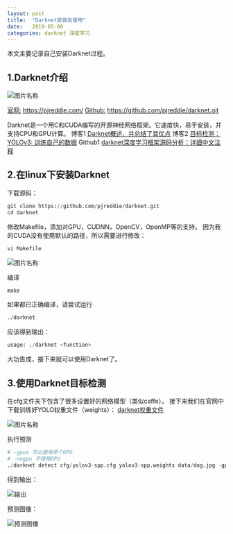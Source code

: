 ```yaml
---
layout: post
title:  "Darknet安装及使用"
date:   2019-05-06
categories: darknet 深度学习
---
```


本文主要记录自己安装Darknet过程。
## 1.Darknet介绍

<img src="https://img-blog.csdnimg.cn/20190506135225613.png"  alt="图片名称" />


[官网:](https://pjreddie.com/) https://pjreddie.com/
[Github:](https://github.com/pjreddie/darknet.git) https://github.com/pjreddie/darknet.git

Darknet是一个用C和CUDA编写的开源神经网络框架。它速度快，易于安装，并支持CPU和GPU计算。
博客1 [Darknet概述，并总结了其优点](https://blog.csdn.net/u010122972/article/details/83541978)
博客2 [目标检测：YOLOv3: 训练自己的数据](https://blog.csdn.net/lilai619/article/details/79695109)
Github1 [darknet深度学习框架源码分析：详细中文注释](https://github.com/hgpvision/darknet)

## 2.在linux下安装Darknet
下载源码：
```python
git clone https://github.com/pjreddie/darknet.git
cd darknet
```
修改Makefile，添加对GPU，CUDNN，OpenCV，OpenMP等的支持。
因为我的CUDA没有使用默认的路径，所以需要进行修改：
```python
vi Makefile
```
<img src="https://img-blog.csdnimg.cn/20190506141953931.png"  alt="图片名称" />

编译
```python
make
```
如果都已正确编译，请尝试运行
```python
./darknet
```
应该得到输出：
```python
usage: ./darknet <function>
```
大功告成，接下来就可以使用Darknet了。
## 3.使用Darknet目标检测
在cfg文件夹下包含了很多设置好的网络模型（类似caffe）。
接下来我们在官网中下载训练好YOLO权重文件（weights）：
[darknet权重文件](https://pjreddie.com/darknet/yolo/)

<img src="https://img-blog.csdnimg.cn/20190506143537857.png"  alt="图片名称" />

执行预测
```python
# -gpus 可以使用多个GPU， 
# -nogpu 不使用GPU
./darknet detect cfg/yolov3-spp.cfg yolov3-spp.weights data/dog.jpg -gpus 3,4
```
得到输出：

<img src="https://img-blog.csdnimg.cn/20190506161754688.png"  alt="输出" />

预测图像：

<img src="https://img-blog.csdnimg.cn/2019050615593930.jpg"  alt="预测图像" />

